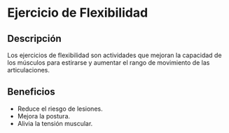 # Ejercicio de Flexibilidad

## Descripción
Los ejercicios de flexibilidad son actividades que mejoran la capacidad de los músculos para estirarse y aumentar el rango de movimiento de las articulaciones.

## Beneficios
- Reduce el riesgo de lesiones.
- Mejora la postura.
- Alivia la tensión muscular.
